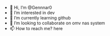 - 👋 Hi, I’m @Gennnar0
- 👀 I’m interested in dev
- 🌱 I’m currently learning github
- 💞️ I’m looking to collaborate on omv nas system
- 📫 How to reach me? here

<!---
Gennnar0/Gennnar0 is a ✨ special ✨ repository because its `README.md` (this file) appears on your GitHub profile.
You can click the Preview link to take a look at your changes.
--->

